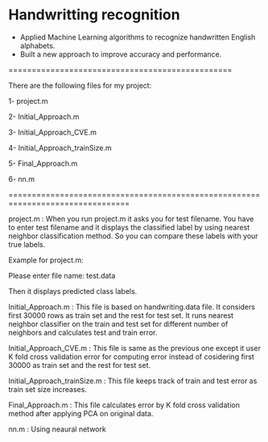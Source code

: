 Handwritting recognition
===============================================================================


- Applied Machine Learning algorithms to recognize handwritten English alphabets.
- Built a new approach to improve accuracy and performance.


================================================

There are the following files for my project:	
								
1- project.m 
                                                            
2- Initial_Approach.m 
                                                        
3- Initial_Approach_CVE.m 
                                                      
4- Initial_Approach_trainSize.m

5- Final_Approach.m

6- nn.m


================================================================================


project.m : When you run project.m it asks you for test filename. 
            You have to enter test filename and it displays the classified label by using nearest neighbor classification method.
            So you can compare these labels with your true labels.
			
			
Example for project.m:

Please enter file name: test.data

Then it displays predicted class labels.


Initial_Approach.m : This file is based on handwriting.data file. It considers first 30000 rows as train set and the rest for test set.
                     It runs nearest neighbor classifier on the train and test set for different number of neighbors and calculates test and train error.

Initial_Approach_CVE.m :  This file is same as the previous one except it user K fold cross validation error for computing error 
                          instead of cosidering first 30000 as train set and the rest for test set. 

Initial_Approach_trainSize.m : This file keeps track of train and test error as train set size increases.

Final_Approach.m : This file calculates error by K fold cross validation method after applying PCA on original data.


nn.m : Using neaural network
